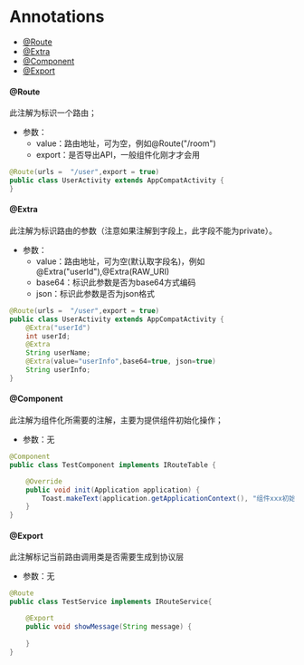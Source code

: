 # Annotations

- [@Route](#route)
- [@Extra](#extra)
- [@Component](#component)
- [@Export](#export)

#### @Route

此注解为标识一个路由；

- 参数：
	- value：路由地址，可为空，例如@Route("/room")
	- export：是否导出API，一般组件化刚才才会用

```java
@Route(urls =  "/user",export = true)
public class UserActivity extends AppCompatActivity {
}
```

#### @Extra

此注解为标识路由的参数（注意如果注解到字段上，此字段不能为private）。

- 参数：
	- value：路由地址，可为空(默认取字段名)，例如@Extra("userId"),@Extra(RAW_URI)
	- base64：标识此参数是否为base64方式编码
	- json：标识此参数是否为json格式

```java
@Route(urls =  "/user",export = true)
public class UserActivity extends AppCompatActivity {
	@Extra("userId")
	int userId;
	@Extra
	String userName;
	@Extra(value="userInfo",base64=true, json=true)
	String userInfo;
}
```

#### @Component

此注解为组件化所需要的注解，主要为提供组件初始化操作；

- 参数：无

```java
@Component
public class TestComponent implements IRouteTable {

    @Override
    public void init(Application application) {
        Toast.makeText(application.getApplicationContext(), "组件xxx初始化啦！", Toast.LENGTH_SHORT).show();
    }
}
```
#### @Export

此注解标记当前路由调用类是否需要生成到协议层

- 参数：无

```java
@Route
public class TestService implements IRouteService{

    @Export
    public void showMessage(String message) {
       
    }
}
```